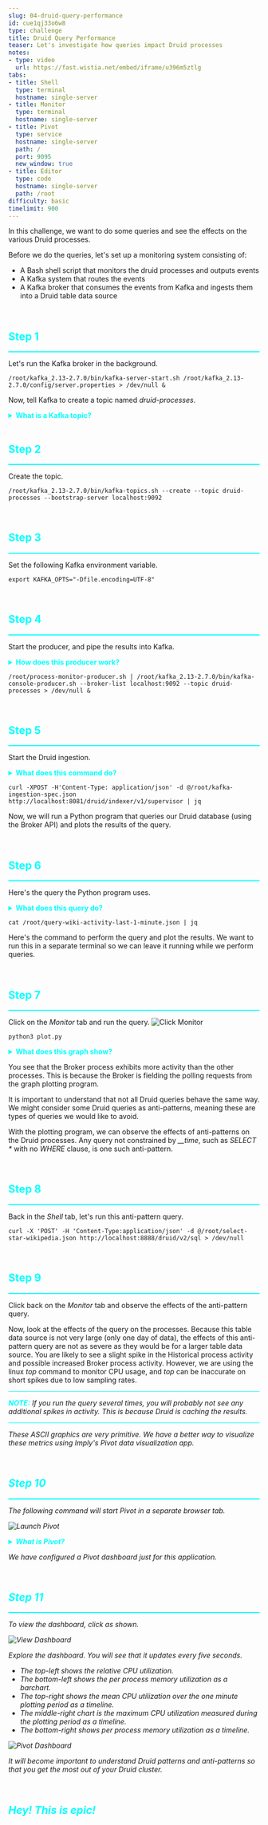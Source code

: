 ```yaml
---
slug: 04-druid-query-performance
id: cue1qj33o6w8
type: challenge
title: Druid Query Performance
teaser: Let's investigate how queries impact Druid processes
notes:
- type: video
  url: https://fast.wistia.net/embed/iframe/u396m5ztlg
tabs:
- title: Shell
  type: terminal
  hostname: single-server
- title: Monitor
  type: terminal
  hostname: single-server
- title: Pivot
  type: service
  hostname: single-server
  path: /
  port: 9095
  new_window: true
- title: Editor
  type: code
  hostname: single-server
  path: /root
difficulty: basic
timelimit: 900
---
```

In this challenge, we want to do some queries and see the effects on the various Druid processes.


Before we do the queries, let's set up a monitoring system consisting of:
- A Bash shell script that monitors the druid processes and outputs events
- A Kafka system that routes the events
- A Kafka broker that consumes the events from Kafka and ingests them into a Druid table data source

<br>
<h2 style="color:cyan">Step 1</h2><hr style="color:cyan;background-color:cyan;height:2px">

Let's run the Kafka broker in the background.

```
/root/kafka_2.13-2.7.0/bin/kafka-server-start.sh /root/kafka_2.13-2.7.0/config/server.properties > /dev/null &
```

Now, tell Kafka to create a topic named _druid-processes_.

<details>
  <summary style="color:cyan"><b>What is a Kafka topic?</b></summary>
<hr style="background-color:cyan">
<br>
Kafka is a stream processing system that allows data providers to stream data to consumer processes.
Providers stream data to topics, and consumers subscribe to topics to receive data.
Think of a topic as a stream-like version of a database table.
<hr style="background-color:cyan">
</details>

<br>
<h2 style="color:cyan">Step 2</h2><hr style="color:cyan;background-color:cyan;height:2px">

Create the topic.

```
/root/kafka_2.13-2.7.0/bin/kafka-topics.sh --create --topic druid-processes --bootstrap-server localhost:9092
```

<br>
<h2 style="color:cyan">Step 3</h2><hr style="color:cyan;background-color:cyan;height:2px">

Set the following Kafka environment variable.

```
export KAFKA_OPTS="-Dfile.encoding=UTF-8"
```

<br>
<h2 style="color:cyan">Step 4</h2><hr style="color:cyan;background-color:cyan;height:2px">

Start the producer, and pipe the results into Kafka.

<details>
  <summary style="color:cyan"><b>How does this producer work?</b></summary>
<hr style="background-color:cyan">
<br>
This producer is a Bash shell script named <i>process-monitor-producer.sh</i> (feel free to open it in the editor and take a look).
This script uses the Linux <i>top</i> command in batch mode with an interval of a half-second.
Then, the script pulls out the druid-related processes and joins these, based on process ID, with the results of the <i>ps</i> command (to get the process names).
Finally, the script formats and outputs the results as JSON.
<br>
<br>
The command below takes the output from the shell script and pipes it into a Kafka script that publishes the events to a Kafka topic named <i>druid-processes</i>.
We run the entire command in the background to free up the terminal window.
We also pipe any remaining command output to <i>/dev/null</i> so it doesn't clutter up the screen.
<hr style="background-color:cyan">
</details>


```
/root/process-monitor-producer.sh | /root/kafka_2.13-2.7.0/bin/kafka-console-producer.sh --broker-list localhost:9092 --topic druid-processes > /dev/null &
```

<br>
<h2 style="color:cyan">Step 5</h2><hr style="color:cyan;background-color:cyan;height:2px">

Start the Druid ingestion.

<details>
  <summary style="color:cyan"><b>What does this command do?</b></summary>
<hr style="background-color:cyan">
<br>
If you have worked through the ingestion challenges, you will recognize that this command submits an ingestion spec to Druid.
This ingestion spec tells Druid how to connect to Kafka, how to interpret the incoming Kafka data, and how to store it in a Druid table data source.
<hr style="background-color:cyan">
</details>


```
curl -XPOST -H'Content-Type: application/json' -d @/root/kafka-ingestion-spec.json   http://localhost:8081/druid/indexer/v1/supervisor | jq
```

Now, we will run a Python program that queries our Druid database (using the Broker API) and plots the results of the query.

<br>
<h2 style="color:cyan">Step 6</h2><hr style="color:cyan;background-color:cyan;height:2px">

Here's the query the Python program uses.

<details>
  <summary style="color:cyan"><b>What does this query do?</b></summary>
<hr style="background-color:cyan">
<br>
This query retrieves Druid process utilization metrics (e.g., CPU and memory) for the most recent one minute of activity.
<hr style="background-color:cyan">
</details>

```
cat /root/query-wiki-activity-last-1-minute.json | jq
```

Here's the command to perform the query and plot the results.
We want to run this in a separate terminal so we can leave it running while we perform queries.

<br>
<h2 style="color:cyan">Step 7</h2><hr style="color:cyan;background-color:cyan;height:2px">

Click on the _Monitor_ tab and run the query.
![Click Monitor](https://raw.githubusercontent.com/shallada/InstruqtImages/main/druid-query/ClickMonitor.png)

```
python3 plot.py
```

<details>
  <summary style="color:cyan"><b>What does this graph show?</b></summary>
<hr style="background-color:cyan">
<br>
The graph shows the CPU usage for each of the five Druid processes.
The X axis represents time, with the most recent events on the left.
The Y axis is CPU usage in units that the Linux <i>top</i> command uses.
There is a line for each process, but due to the limits of character graphics, the lines in the front may hide the lines in the back.
<br>
<br>
The point of the graph is to show how much CPU (relatively) each process is consuming during operation.
Recall that the Broker process controls queries, so as queries happen, you should see its CPU usage increase.
Also, note that the plotting program is performing queries, which shows up on the graph.
<hr style="background-color:cyan">
</details>

You see that the Broker process exhibits more activity than the other processes.
This is because the Broker is fielding the polling requests from the graph plotting program.


It is important to understand that not all Druid queries behave the same way.
We might consider some Druid queries as anti-patterns, meaning these are types of queries we would like to avoid.


With the plotting program, we can observe the effects of anti-patterns on the Druid processes.
Any query not constrained by <i>__time</i>, such as _SELECT *_ with no _WHERE_ clause, is one such anti-pattern.

<br>
<h2 style="color:cyan">Step 8</h2><hr style="color:cyan;background-color:cyan;height:2px">

Back in the _Shell_ tab, let's run this anti-pattern query.


```
curl -X 'POST' -H 'Content-Type:application/json' -d @/root/select-star-wikipedia.json http://localhost:8888/druid/v2/sql > /dev/null
```

<br>
<h2 style="color:cyan">Step 9</h2><hr style="color:cyan;background-color:cyan;height:2px">

Click back on the _Monitor_ tab and observe the effects of the anti-pattern query.

Now, look at the effects of the query on the processes.
Because this table data source is not very large (only one day of data), the effects of this anti-pattern query are not as severe as they would be for a larger table data source.
You are likely to see a slight spike in the Historical process activity and possible increased Broker process activity.
However, we are using the linux _top_ command to monitor CPU usage, and _top_ can be inaccurate on short spikes due to low sampling rates.

<hr style="background-color:cyan">
<p><span style="color:cyan"><strong><em>NOTE:</em></strong></span> <i>If you run the query several times, you will probably not see any additional spikes in activity.
This is because Druid is caching the results.
<hr style="background-color:cyan">


These ASCII graphics are very primitive.
We have a better way to visualize these metrics using Imply's Pivot data visualization app.

<br>
<h2 style="color:cyan">Step 10</h2><hr style="color:cyan;background-color:cyan;height:2px">

The following command will start Pivot in a separate browser tab.

![Launch Pivot](https://raw.githubusercontent.com/shallada/InstruqtImages/main/druid-query/LaunchPivot.png)

<details>
  <summary style="color:cyan"><b>What is Pivot?</b></summary>
<hr style="background-color:cyan">
<br>
Pivot is a visualization application that is part of the Imply product suite.
You  may have noticed that for this track we have been running Imply's products rather than open source Druid.
This is so we could use the Pivot product to visualize the metrics we have been gathering.
<hr style="background-color:cyan">
</details>

We have configured a Pivot dashboard just for this application.

<br>
<h2 style="color:cyan">Step 11</h2><hr style="color:cyan;background-color:cyan;height:2px">

To view the dashboard, click as shown.

![View Dashboard](https://raw.githubusercontent.com/shallada/InstruqtImages/main/druid-query/ViewDashboard.png)

Explore the dashboard.
You will see that it updates every five seconds.
- The top-left shows the relative CPU utilization.
- The bottom-left shows the per process memory utilization as a barchart.
- The top-right shows the mean CPU utilization over the one minute plotting period as a timeline.
- The middle-right chart is the maximum CPU utilization measured during the plotting period as a timeline.
- The bottom-right shows per process memory utilization as a timeline.

![Pivot Dashboard](https://raw.githubusercontent.com/shallada/InstruqtImages/main/druid-query/PivotDashboard.png)

It will become important to understand Druid patterns and anti-patterns so that you get the most out of your Druid cluster.

<br>
<h2 style="color:cyan">Hey! This is epic!</h2>